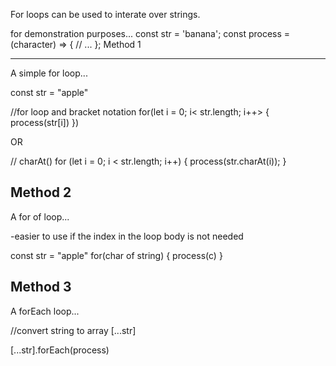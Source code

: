 For loops can be used to interate over strings.

for demonstration purposes...
const str = 'banana';
const process = (character) => {
// ...
};
Method 1

---

A simple for loop...

const str = "apple"

//for loop and bracket notation
for(let i = 0; i< str.length; i++> {
process(str[i])
})

OR

// charAt()
for (let i = 0; i < str.length; i++) {
process(str.charAt(i));
}

## Method 2

A for of loop...

-easier to use if the index in the loop body is not needed

const str = "apple"
for(char of string) {
process(c)
}

## Method 3

A forEach loop...

//convert string to array
[...str]

[...str].forEach(process)
